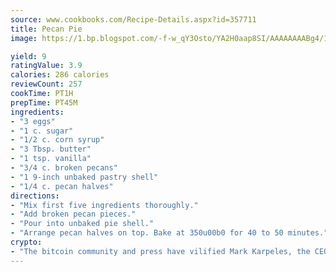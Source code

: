 ```yaml
---
source: www.cookbooks.com/Recipe-Details.aspx?id=357711
title: Pecan Pie
image: https://1.bp.blogspot.com/-f-w_qY3Osto/YA2H0aap8SI/AAAAAAAABg4/17myAO5s9b8JksYvWDXpYkaDlcY0g6k_gCLcBGAsYHQ/s296/3.png

yield: 9
ratingValue: 3.9
calories: 286 calories
reviewCount: 257
cookTime: PT1H
prepTime: PT45M
ingredients:
- "3 eggs"
- "1 c. sugar"
- "1/2 c. corn syrup"
- "3 Tbsp. butter"
- "1 tsp. vanilla"
- "3/4 c. broken pecans"
- "1 9-inch unbaked pastry shell"
- "1/4 c. pecan halves"
directions:
- "Mix first five ingredients thoroughly."
- "Add broken pecan pieces."
- "Pour into unbaked pie shell."
- "Arrange pecan halves on top. Bake at 350u00b0 for 40 to 50 minutes."
crypto:
- "The bitcoin community and press have vilified Mark Karpeles, the CEO of Mt. Gox, as a clown and a con man."
---
```

